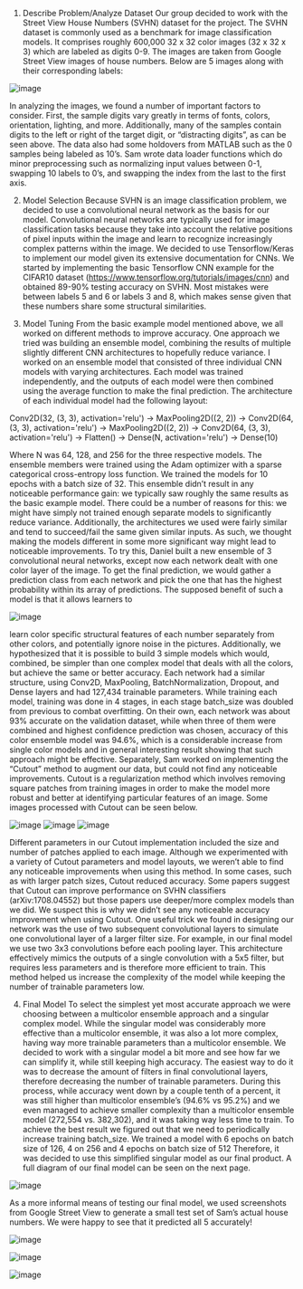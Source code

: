 1. Describe Problem/Analyze Dataset
Our group decided to work with the Street View House Numbers (SVHN) dataset for the
project. The SVHN dataset is commonly used as a benchmark for image classification models. It
comprises roughly 600,000 32 x 32 color images (32 x 32 x 3) which are labeled as digits 0-9.
The images are taken from Google Street View images of house numbers. Below are 5 images
along with their corresponding labels:

![image](https://user-images.githubusercontent.com/104103767/233764545-d28e9adb-22cc-4adf-bb75-6ade41cbf0b2.png)

In analyzing the images, we found a number of important factors to consider. First, the sample
digits vary greatly in terms of fonts, colors, orientation, lighting, and more. Additionally, many
of the samples contain digits to the left or right of the target digit, or “distracting digits”, as can
be seen above. The data also had some holdovers from MATLAB such as the 0 samples being
labeled as 10’s. Sam wrote data loader functions which do minor preprocessing such as
normalizing input values between 0-1, swapping 10 labels to 0’s, and swapping the index from
the last to the first axis.


2. Model Selection
Because SVHN is an image classification problem, we decided to use a convolutional
neural network as the basis for our model. Convolutional neural networks are typically used for
image classification tasks because they take into account the relative positions of pixel inputs
within the image and learn to recognize increasingly complex patterns within the image. We
decided to use Tensorflow/Keras to implement our model given its extensive documentation for
CNNs. We started by implementing the basic Tensorflow CNN example for the CIFAR10 dataset
(https://www.tensorflow.org/tutorials/images/cnn) and obtained 89-90% testing accuracy on
SVHN. Most mistakes were between labels 5 and 6 or labels 3 and 8, which makes sense given
that these numbers share some structural similarities.


3. Model Tuning
From the basic example model mentioned above, we all worked on different methods to
improve accuracy. One approach we tried was building an ensemble model, combining the
results of multiple slightly different CNN architectures to hopefully reduce variance.
I worked on an ensemble model that consisted of three individual CNN models with varying
architectures. Each model was trained independently, and the outputs of each model were then
combined using the average function to make the final prediction. The architecture of each
individual model had the following layout:

Conv2D(32, (3, 3), activation='relu') ->
MaxPooling2D((2, 2)) ->
Conv2D(64, (3, 3), activation='relu') ->
MaxPooling2D((2, 2)) ->
Conv2D(64, (3, 3), activation='relu') ->
Flatten() ->
Dense(N, activation='relu') ->
Dense(10)

Where N was 64, 128, and 256 for the three respective models. The ensemble members were
trained using the Adam optimizer with a sparse categorical cross-entropy loss function. We
trained the models for 10 epochs with a batch size of 32. This ensemble didn’t result in any
noticeable performance gain: we typically saw roughly the same results as the basic example
model. There could be a number of reasons for this: we might have simply not trained enough
separate models to significantly reduce variance. Additionally, the architectures we used were
fairly similar and tend to succeed/fail the same given similar inputs. As such, we thought making
the models different in some more significant way might lead to noticeable improvements.
To try this, Daniel built a new ensemble of 3 convolutional neural networks, except now
each network dealt with one color layer of the image. To get the final prediction, we would
gather a prediction class from each network and pick the one that has the highest probability
within its array of predictions. The supposed benefit of such a model is that it allows learners to

![image](https://user-images.githubusercontent.com/104103767/233764371-c2686941-77b9-412a-a1f7-ba134f503318.png)

learn color specific structural features of each number separately from other colors, and
potentially ignore noise in the pictures. Additionally, we hypothesized that it is possible to build
3 simple models which would, combined, be simpler than one complex model that deals with all
the colors, but achieve the same or better accuracy.
Each network had a similar structure, using Conv2D, MaxPooling, BatchNormalization,
Dropout, and Dense layers and had 127,434 trainable parameters. While training each model,
training was done in 4 stages, in each stage batch_size was doubled from previous to combat
overfitting. On their own, each network was about 93% accurate on the validation dataset, while
when three of them were combined and highest confidence prediction was chosen, accuracy of
this color ensemble model was 94.6%, which is a considerable increase from single color models
and in general interesting result showing that such approach might be effective.
Separately, Sam worked on implementing the “Cutout” method to augment our data, but
could not find any noticeable improvements. Cutout is a regularization method which involves
removing square patches from training images in order to make the model more robust and better
at identifying particular features of an image. Some images processed with Cutout can be seen
below.

![image](https://user-images.githubusercontent.com/104103767/233764389-b0f912c4-ba39-46c8-b97f-89c216b35e1b.png)
![image](https://user-images.githubusercontent.com/104103767/233764398-36741bb3-240f-484f-a23a-7dfc1b1fc77c.png)
![image](https://user-images.githubusercontent.com/104103767/233764403-4cd5131e-37db-448e-8083-8a7452ff0708.png)

Different parameters in our Cutout implementation included the size and number of patches
applied to each image. Although we experimented with a variety of Cutout parameters and
model layouts, we weren’t able to find any noticeable improvements when using this method. In
some cases, such as with larger patch sizes, Cutout reduced accuracy. Some papers suggest that
Cutout can improve performance on SVHN classifiers (arXiv:1708.04552) but those papers use
deeper/more complex models than we did. We suspect this is why we didn’t see any noticeable
accuracy improvement when using Cutout.
One useful trick we found in designing our network was the use of two subsequent
convolutional layers to simulate one convolutional layer of a larger filter size. For example, in
our final model we use two 3x3 convolutions before each pooling layer. This architecture
effectively mimics the outputs of a single convolution with a 5x5 filter, but requires less
parameters and is therefore more efficient to train. This method helped us increase the
complexity of the model while keeping the number of trainable parameters low.


4. Final Model
To select the simplest yet most accurate approach we were choosing between a multicolor
ensemble approach and a singular complex model. While the singular model was considerably
more effective than a multicolor ensemble, it was also a lot more complex, having way more
trainable parameters than a multicolor ensemble.
We decided to work with a singular model a bit more and see how far we can simplify it,
while still keeping high accuracy. The easiest way to do it was to decrease the amount of filters
in final convolutional layers, therefore decreasing the number of trainable parameters. During
this process, while accuracy went down by a couple tenth of a percent, it was still higher than
multicolor ensemble’s (94.6% vs 95.2%) and we even managed to achieve smaller complexity
than a multicolor ensemble model (272,554 vs. 382,302), and it was taking way less time to
train. To achieve the best result we figured out that we need to periodically increase training
batch_size. We trained a model with 6 epochs on batch size of 126, 4 on 256 and 4 epochs on
batch size of 512 Therefore, it was decided to use this simplified singular model as our final
product. A full diagram of our final model can be seen on the next page.

![image](https://user-images.githubusercontent.com/104103767/233764418-ec05af09-45b0-4ed5-8bd9-e4812476de3c.png)

As a more informal means of testing our final model, we used screenshots from Google
Street View to generate a small test set of Sam’s actual house numbers. We were happy to see
that it predicted all 5 accurately!

![image](https://user-images.githubusercontent.com/104103767/233764425-0e0c2a37-fb28-489e-911b-eec9e0b10e16.png)

![image](https://user-images.githubusercontent.com/104103767/233764430-424cf849-ebf4-433f-8d79-89249e6a731a.png)

![image](https://user-images.githubusercontent.com/104103767/233764434-f5893233-3429-4061-8814-7f1b66134e04.png)
